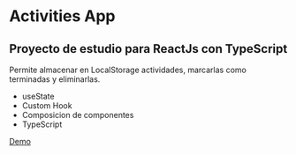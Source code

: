 # Activities App
## Proyecto de estudio para ReactJs con TypeScript

Permite almacenar en LocalStorage actividades, marcarlas como terminadas y eliminarlas.

* useState
* Custom Hook
* Composicion de componentes
* TypeScript

[Demo](https://alejandrorvilla.github.io/todo-list/)
